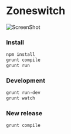 # Zoneswitch
![ScreenShot](http://imgh.us/screenshot_20.png)

### Install

```sh
npm install
grunt compile
grunt run
```

### Development

```sh
grunt run-dev
grunt watch
```

### New release

```sh
grunt compile
```
